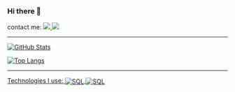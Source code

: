 ### Hi there 👋
contact me:
<a href="https://t.me/J0peRED" target="blank" ><img src="https://img.shields.io/badge/Telegram-2CA5E0?style=for-the-badge&logo=telegram&logoColor=white">  <a href="https://www.linkedin.com/feed/" target="blank"> <img  src="https://img.shields.io/badge/LinkedIn-0077B5?style=for-the-badge&logo=linkedin&logoColor=white">                           
__________________________________________________________________________________________________________________________________________________________________________________________________________
![GitHub Stats](https://github-readme-stats.vercel.app/api?username=J0A0-PEDR0&layout=compact&theme=onedark&height=50&bg_color=000&border_color=30A3DC&show_icons=true&icon_color=30A3DC&title_color=E94D5F&text_color=FFF)

![Top Langs](https://github-readme-stats-git-masterrstaa-rickstaa.vercel.app/api/top-langs/?username=J0A0-PEDR0&layout=compact&height=400&bg_color=000&border_color=30A3DC&title_color=E94D5F&text_color=FFF)
_________________________________________________________________________________________________________________________________________________________________________________________________________________

Technologies I use:
<img align ="center" alt="SQL" src="https://img.shields.io/badge/MySQL-00000F?style=for-the-badge&logo=mysql&logoColor=white">
<img align ="center" alt="SQL" src="https://img.shields.io/badge/Spring-6DB33F?style=for-the-badge&logo=spring&logoColor=white">
